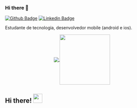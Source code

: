 ### Hi there 👋

[![Github Badge](https://img.shields.io/badge/-Github-000?style=flat-square&logo=Github&logoColor=white&link=https://github.com/MaikonLima)](https://github.com/MaikonLima)
[![Linkedin Badge](https://img.shields.io/badge/-LinkedIn-blue?style=flat-square&logo=Linkedin&logoColor=white&link=http://www.linkedin.com/in/maikon-anderson-388810127/)](http://www.linkedin.com/in/maikon-anderson-388810127/)

Estudante de tecnologia, desenvolvedor mobile (android e ios). 


<p align="center">
  <a href="https://github.com/anuraghazra/github-readme-stats">
    <img
      align="center"
      src="https://github-readme-stats.vercel.app/api/top-langs/?username=MaikonLima&layout=compact"
    />
  </a>
  <a href="https://github.com/anuraghazra/github-readme-stats">
    <img
      align="center"
      height="165"
      src="https://github-readme-stats.vercel.app/api?username=MaikonLima&count_private=true&show_icons=true&custom_title=Github%20Status&hide=issues"
    />
  </a>
</p>

## Hi there! <img src="https://raw.githubusercontent.com/iampavangandhi/iampavangandhi/master/gifs/Hi.gif" width="30px"></h2>


<!--
**MaikonLima/maikonlima** is a ✨ _special_ ✨ repository because its `README.md` (this file) appears on your GitHub profile.

Here are some ideas to get you started:

- 🔭 I’m currently working on ...
- 🌱 I’m currently learning ...
- 👯 I’m looking to collaborate on ...
- 🤔 I’m looking for help with ...
- 💬 Ask me about ...
- 📫 How to reach me: ...
- 😄 Pronouns: ...
- ⚡ Fun fact: ...
-->
